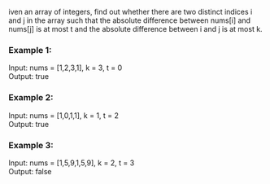 iven an array of integers, find out whether there are two distinct indices i and j in the array such that the absolute difference between nums[i] and nums[j] is at most t and the absolute difference between i and j is at most k.

### Example 1:

Input: nums = [1,2,3,1], k = 3, t = 0 <br />
Output: true

### Example 2:

Input: nums = [1,0,1,1], k = 1, t = 2 <br />
Output: true

### Example 3:

Input: nums = [1,5,9,1,5,9], k = 2, t = 3 <br />
Output: false